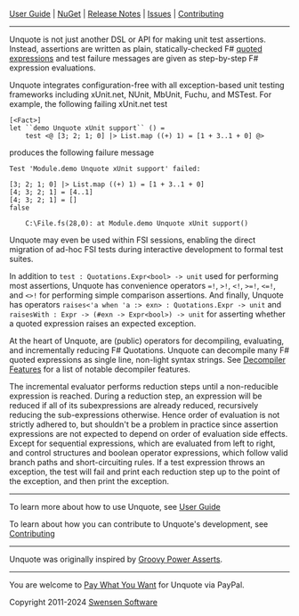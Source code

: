 [User Guide](../../wiki/UserGuide) | [NuGet](https://www.nuget.org/packages/Unquote/) | [Release Notes](../../wiki/ReleaseNotes) | [Issues](../../issues) | [Contributing](../../wiki/Contributing)

---

Unquote is not just another DSL or API for making unit test assertions. Instead, assertions are written as plain, statically-checked F# [quoted expressions](http://msdn.microsoft.com/en-us/library/dd233212.aspx) and test failure messages are given as step-by-step F# expression evaluations.

Unquote integrates configuration-free with all exception-based unit testing frameworks including xUnit.net, NUnit, MbUnit, Fuchu, and MSTest. For example, the following failing xUnit.net test

```
[<Fact>]
let ``demo Unquote xUnit support`` () =
    test <@ [3; 2; 1; 0] |> List.map ((+) 1) = [1 + 3..1 + 0] @>
```

produces the following failure message

```
Test 'Module.demo Unquote xUnit support' failed: 

[3; 2; 1; 0] |> List.map ((+) 1) = [1 + 3..1 + 0]
[4; 3; 2; 1] = [4..1]
[4; 3; 2; 1] = []
false

	C:\File.fs(28,0): at Module.demo Unquote xUnit support()
```

Unquote may even be used within FSI sessions, enabling the direct migration of ad-hoc FSI tests during interactive development to formal test suites.

In addition to `test : Quotations.Expr<bool> -> unit` used for performing most assertions, Unquote has convenience operators `=!`, `>!`, `<!`, `>=!`, `<=!`, and `<>!` for performing  simple comparison assertions. And finally, Unquote has operators `raises<'a when 'a :> exn> : Quotations.Expr -> unit` and `raisesWith : Expr -> (#exn -> Expr<bool>) -> unit` for asserting whether a quoted expression raises an expected exception.

At the heart of Unquote, are (public) operators for decompiling, evaluating, and incrementally reducing F# Quotations. Unquote can decompile many F# quoted expressions as single line, non-light syntax strings. See [Decompiler Features](../../wiki/DecompilerFeatures) for a list of notable decompiler features.

The incremental evaluator performs reduction steps until a non-reducible expression is reached. During a reduction step, an expression will be reduced if all of its subexpressions are already reduced, recursively reducing the sub-expressions otherwise. Hence order of evaluation is not strictly adhered to, but shouldn't be a problem in practice since assertion expressions are not expected to depend on order of evaluation side effects. Except for sequential expressions, which are evaluated from left to right, and control structures and boolean operator expressions, which follow valid branch paths and short-circuiting rules. If a test expression throws an exception, the test will fail and print each reduction step up to the point of the exception, and then print the exception.

---

To learn more about how to use Unquote, see [User Guide](../../wiki/UserGuide)

To learn about how you can contribute to Unquote's development, see [Contributing](../../wiki/Contributing)

---

Unquote was originally inspired by [Groovy Power Asserts](http://dontmindthelanguage.wordpress.com/2009/12/11/groovy-1-7-power-assert/).

---

You are welcome to [Pay What You Want](https://www.paypal.com/cgi-bin/webscr?cmd=_s-xclick&hosted_button_id=ZNFZMKQF77YRC) for Unquote via PayPal.

Copyright 2011-2024 [Swensen Software](http://www.swensensoftware.com)
